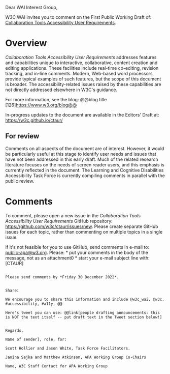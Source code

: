
Dear WAI Interest Group,

W3C WAI invites you to comment on the First Public Working Draft of:
              [Collaboration Tools Accessibility User Requirements](https://www.w3.org/TR/ctaur/).

# Overview
*Collaboration Tools Accessibility User Requirements* addresses features and capabilities unique to interactive, collaborative, content creation and editing applications. These facilities include real-time co-editing, revision tracking, and in-line comments. Modern, Web-based word processors provide typical examples of such features, but the scope of this document is broader. The accessibility-related issues raised by these capabilities are not directly addressed elsewhere in W3C's guidance.

For more information, see the blog:
                                       @@blog title
                                               [126]https://www.w3.org/blog@@

In-progress updates to the document are available in the Editors' Draft at:
<https://w3c.github.io/ctaur/>

## For review
Comments on all aspects of the document are of interest. However, it would be particularly useful at this stage to identify user needs and issues that have not been addressed in this early draft. Much of the related research literature focuses on the needs of screen reader users, and this emphasis is currently reflected in the document.  The Learning and Cognitive Disabilities Accessibility Task Force is currently compiling comments in parallel with the public review.

# Comments
To comment, please open a new issue in the *Collaboration Tools Accessibility User Requirements* GitHub repository:
<https://github.com/w3c/ctaur/issues/new>.
                                                                                            Please create separate GitHub issues for each topic, rather than commenting on multiple topics in a single issue.

If it's not feasible for you to use GitHub, send comments in e-mail to: <public-apa@w3.org>. Please:
                                                                                                    * put your comments in the body of the message, not as an attachment0
                                                                                                         * start your e-mail subject line with: [CTAUR]

                                                                                                            Please send comments by *Friday 30 December 2022*.

                                                                                                               Share:
                                                                                                                  We encourage you to share this information and include @w3c_wai, @w3c, #accessibility, #a11y, @@
                                                                                                                     Here's tweet you can use: @@link[people drafting announcements: this is NOT the text itself -- put draft text in the Tweet section below!]

                                                                                                                        Regards,
                                                                                                                           Name of sender], role, for:
                                                                                                                              Scott Hollier and Jason White, Task Force Facilitators.
                                                                                                                                 Janina Sajka and Matthew Atkinson, APA Working Group Co-Chairs
                                                                                                                                    Name, W3C Staff Contact for APA Working Group

